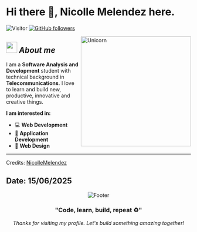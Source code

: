 # Hi there 👋, Nicolle Melendez here. 
![Visitor](https://visitor-badge.laobi.icu/badge?page_id=Bhargavi-hash.repoName) [![GitHub followers](https://img.shields.io/github/followers/Bhargavi-hash.svg?style=social&label=Follow)](https://github.com/Bhargavi-hash?tab=followers)<br/>

<!--
**NicolleMelendez** is a ✨ _special_ ✨ repository because its `README.md` (this file) appears on your GitHub profile.
-->

<img align="right" width=300px alt="Unicorn" src="https://c.tenor.com/GN73MKBawZYAAAAi/busy-cute.gif" />

## <img src="https://media.giphy.com/media/ObNTw8Uzwy6KQ/giphy.gif" width="30px">&nbsp;***About me***

I am a **Software Analysis and Development** student with technical background in **Telecommunications**. I love to learn and build new, productive, innovative and creative things.

**I am interested in:**
* 💻 **Web Development**
* 📱 **Application Development**  
* 🎨 **Web Design**

<div>
  <p>
    <a href="https://github.com/NicolleMelendez/orderweb-laravel-example">
    </a>
    <a href="https://github.com/NicolleMelendez/ExampleJPA">
    </a>
  </p>
</div>


---------------------------------------------------------------------------------------------------------------------
Credits: <a href="https://github.com/NicolleMelendez">NicolleMelendez</a>

Date: 15/06/2025
---

<div align="center">
  <img src="https://capsule-render.vercel.app/api?type=waving&color=gradient&height=100&section=footer" alt="Footer" />
</div>

<div align="center">
  <h3>"Code, learn, build, repeat ♻️"</h3>
  <p><em>Thanks for visiting my profile. Let's build something amazing together!</em></p>
</div>
